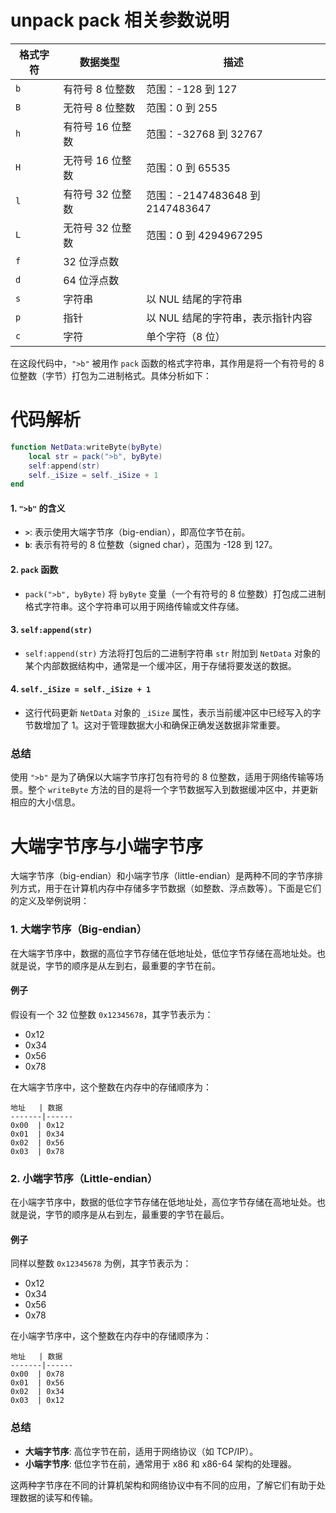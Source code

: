 # unpack pack 相关参数说明
| 格式字符 | 数据类型               | 描述                             |
|----------|------------------------|----------------------------------|
| `b`      | 有符号 8 位整数       | 范围：-128 到 127                |
| `B`      | 无符号 8 位整数       | 范围：0 到 255                   |
| `h`      | 有符号 16 位整数      | 范围：-32768 到 32767            |
| `H`      | 无符号 16 位整数      | 范围：0 到 65535                 |
| `l`      | 有符号 32 位整数      | 范围：-2147483648 到 2147483647  |
| `L`      | 无符号 32 位整数      | 范围：0 到 4294967295             |
| `f`      | 32 位浮点数           |                                  |
| `d`      | 64 位浮点数           |                                  |
| `s`      | 字符串                 | 以 NUL 结尾的字符串               |
| `p`      | 指针                   | 以 NUL 结尾的字符串，表示指针内容 |
| `c`      | 字符                   | 单个字符（8 位）                 |



在这段代码中，`">b"` 被用作 `pack` 函数的格式字符串，其作用是将一个有符号的 8 位整数（字节）打包为二进制格式。具体分析如下：

# 代码解析

```lua
function NetData:writeByte(byByte)
    local str = pack(">b", byByte)
    self:append(str)
    self._iSize = self._iSize + 1
end
```

#### 1. **`">b"` 的含义**
- **`>`**: 表示使用大端字节序（big-endian），即高位字节在前。
- **`b`**: 表示有符号的 8 位整数（signed char），范围为 -128 到 127。

#### 2. **`pack` 函数**
- `pack(">b", byByte)` 将 `byByte` 变量（一个有符号的 8 位整数）打包成二进制格式字符串。这个字符串可以用于网络传输或文件存储。

#### 3. **`self:append(str)`**
- `self:append(str)` 方法将打包后的二进制字符串 `str` 附加到 `NetData` 对象的某个内部数据结构中，通常是一个缓冲区，用于存储将要发送的数据。

#### 4. **`self._iSize = self._iSize + 1`**
- 这行代码更新 `NetData` 对象的 `_iSize` 属性，表示当前缓冲区中已经写入的字节数增加了 1。这对于管理数据大小和确保正确发送数据非常重要。

### 总结
使用 `">b"` 是为了确保以大端字节序打包有符号的 8 位整数，适用于网络传输等场景。整个 `writeByte` 方法的目的是将一个字节数据写入到数据缓冲区中，并更新相应的大小信息。




# 大端字节序与小端字节序
大端字节序（big-endian）和小端字节序（little-endian）是两种不同的字节序排列方式，用于在计算机内存中存储多字节数据（如整数、浮点数等）。下面是它们的定义及举例说明：

### 1. 大端字节序（Big-endian）
在大端字节序中，数据的高位字节存储在低地址处，低位字节存储在高地址处。也就是说，字节的顺序是从左到右，最重要的字节在前。

#### 例子
假设有一个 32 位整数 `0x12345678`，其字节表示为：
- 0x12
- 0x34
- 0x56
- 0x78

在大端字节序中，这个整数在内存中的存储顺序为：
```
地址   | 数据
-------|------
0x00  | 0x12
0x01  | 0x34
0x02  | 0x56
0x03  | 0x78
```

### 2. 小端字节序（Little-endian）
在小端字节序中，数据的低位字节存储在低地址处，高位字节存储在高地址处。也就是说，字节的顺序是从右到左，最重要的字节在最后。

#### 例子
同样以整数 `0x12345678` 为例，其字节表示为：
- 0x12
- 0x34
- 0x56
- 0x78

在小端字节序中，这个整数在内存中的存储顺序为：
```
地址   | 数据
-------|------
0x00  | 0x78
0x01  | 0x56
0x02  | 0x34
0x03  | 0x12
```

### 总结
- **大端字节序**: 高位字节在前，适用于网络协议（如 TCP/IP）。
- **小端字节序**: 低位字节在前，通常用于 x86 和 x86-64 架构的处理器。

这两种字节序在不同的计算机架构和网络协议中有不同的应用，了解它们有助于处理数据的读写和传输。